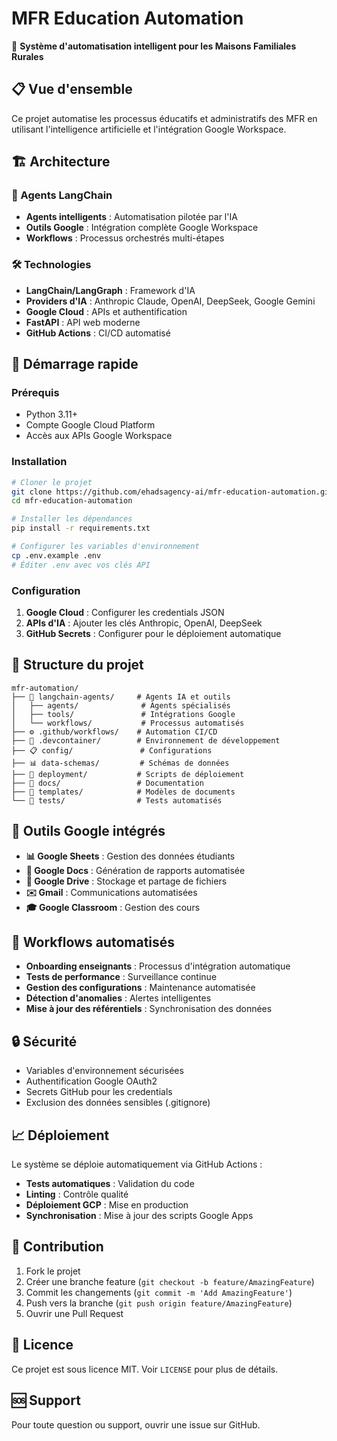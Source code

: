 # MFR Education Automation

🚀 **Système d'automatisation intelligent pour les Maisons Familiales Rurales**

## 📋 Vue d'ensemble

Ce projet automatise les processus éducatifs et administratifs des MFR en utilisant l'intelligence artificielle et l'intégration Google Workspace.

## 🏗️ Architecture

### 🤖 Agents LangChain
- **Agents intelligents** : Automatisation pilotée par l'IA
- **Outils Google** : Intégration complète Google Workspace
- **Workflows** : Processus orchestrés multi-étapes

### 🛠️ Technologies
- **LangChain/LangGraph** : Framework d'IA
- **Providers d'IA** : Anthropic Claude, OpenAI, DeepSeek, Google Gemini
- **Google Cloud** : APIs et authentification
- **FastAPI** : API web moderne
- **GitHub Actions** : CI/CD automatisé

## 🚀 Démarrage rapide

### Prérequis
- Python 3.11+
- Compte Google Cloud Platform
- Accès aux APIs Google Workspace

### Installation
```bash
# Cloner le projet
git clone https://github.com/ehadsagency-ai/mfr-education-automation.git
cd mfr-education-automation

# Installer les dépendances
pip install -r requirements.txt

# Configurer les variables d'environnement
cp .env.example .env
# Éditer .env avec vos clés API
```

### Configuration
1. **Google Cloud** : Configurer les credentials JSON
2. **APIs d'IA** : Ajouter les clés Anthropic, OpenAI, DeepSeek
3. **GitHub Secrets** : Configurer pour le déploiement automatique

## 📁 Structure du projet

```
mfr-automation/
├── 🤖 langchain-agents/     # Agents IA et outils
│   ├── agents/              # Agents spécialisés
│   ├── tools/               # Intégrations Google
│   └── workflows/           # Processus automatisés
├── ⚙️ .github/workflows/    # Automation CI/CD
├── 🐳 .devcontainer/        # Environnement de développement
├── 📋 config/               # Configurations
├── 📊 data-schemas/         # Schémas de données
├── 🚀 deployment/           # Scripts de déploiement
├── 📖 docs/                 # Documentation
├── 📝 templates/            # Modèles de documents
└── 🧪 tests/                # Tests automatisés
```

## 🔧 Outils Google intégrés

- **📊 Google Sheets** : Gestion des données étudiants
- **📄 Google Docs** : Génération de rapports automatisée
- **📁 Google Drive** : Stockage et partage de fichiers
- **✉️ Gmail** : Communications automatisées
- **🎓 Google Classroom** : Gestion des cours

## 🤖 Workflows automatisés

- **Onboarding enseignants** : Processus d'intégration automatique
- **Tests de performance** : Surveillance continue
- **Gestion des configurations** : Maintenance automatisée
- **Détection d'anomalies** : Alertes intelligentes
- **Mise à jour des référentiels** : Synchronisation des données

## 🔒 Sécurité

- Variables d'environnement sécurisées
- Authentification Google OAuth2
- Secrets GitHub pour les credentials
- Exclusion des données sensibles (.gitignore)

## 📈 Déploiement

Le système se déploie automatiquement via GitHub Actions :
- **Tests automatiques** : Validation du code
- **Linting** : Contrôle qualité
- **Déploiement GCP** : Mise en production
- **Synchronisation** : Mise à jour des scripts Google Apps

## 🤝 Contribution

1. Fork le projet
2. Créer une branche feature (`git checkout -b feature/AmazingFeature`)
3. Commit les changements (`git commit -m 'Add AmazingFeature'`)
4. Push vers la branche (`git push origin feature/AmazingFeature`)
5. Ouvrir une Pull Request

## 📄 Licence

Ce projet est sous licence MIT. Voir `LICENSE` pour plus de détails.

## 🆘 Support

Pour toute question ou support, ouvrir une issue sur GitHub.